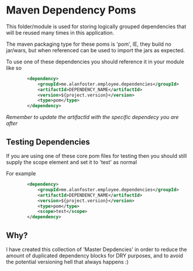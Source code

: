 Maven Dependency Poms
=====================

This folder/module is used for storing logically grouped dependencies that will be reused many times in this application.

The maven packaging type for these poms is 'pom', IE, they build no jar/wars, but when referenced can be used to import
the jars as expected.

To use one of these dependencies you should reference it in your module like so

```xml
        <dependency>
            <groupId>me.alanfoster.employee.dependencies</groupId>
            <artifactId>DEPENDENCY_NAME</artifactId>
            <version>${project.version}</version>
            <type>pom</type>
        </dependency>
```

*Remember to update the artifactId with the specific dependecy you are after*

Testing Dependencies
--------------------

If you are using one of these core pom files for testing then you should still supply the scope element and set it to
'test' as normal

For example

```xml
        <dependency>
            <groupId>me.alanfoster.employee.dependencies</groupId>
            <artifactId>DEPENDENCY_NAME</artifactId>
            <version>${project.version}</version>
            <type>pom</type>
            <scope>test</scope>
        </dependency>
```

Why?
----

I have created this collection of 'Master Depdencies' in order to reduce the amount of duplicated dependency blocks for
DRY purposes, and to avoid the potential versioning hell that always happens :)